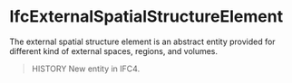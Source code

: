 # IfcExternalSpatialStructureElement

The external spatial structure element is an abstract entity provided for different kind of external spaces, regions, and volumes.
<!-- end of short definition -->


> HISTORY New entity in IFC4.
